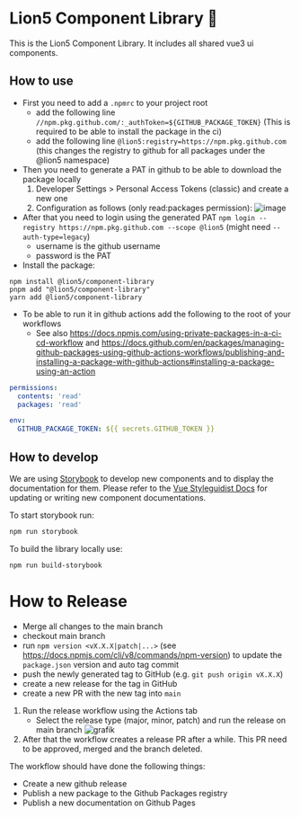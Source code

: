 # Lion5 Component Library 🎉

This is the Lion5 Component Library. It includes all shared vue3 ui components.

## How to use
- First you need to add a `.npmrc` to your project root
  - add the following line `//npm.pkg.github.com/:_authToken=${GITHUB_PACKAGE_TOKEN}` (This is required to be able to install the package in the ci)
  - add the following line `@lion5:registry=https://npm.pkg.github.com` (this changes the registry to github for all packages under the @lion5 namespace)
- Then you need to generate a PAT in github to be able to download the package locally
  1. Developer Settings > Personal Access Tokens (classic) and create a new one
  2. Configuration as follows (only read:packages permission): 
    ![image](https://user-images.githubusercontent.com/65423853/220298379-995b0051-fcb8-4875-a5a5-c48b5483da0b.png)
- After that you need to login using the generated PAT `npm login --registry https://npm.pkg.github.com --scope @lion5`
  (might need `--auth-type=legacy`)
  - username is the github username
  - password is the PAT
- Install the package: 
```shell
npm install @lion5/component-library
pnpm add "@lion5/component-library"
yarn add @lion5/component-library
```
- To be able to run it in github actions add the following to the root of your workflows
  - See also https://docs.npmjs.com/using-private-packages-in-a-ci-cd-workflow and https://docs.github.com/en/packages/managing-github-packages-using-github-actions-workflows/publishing-and-installing-a-package-with-github-actions#installing-a-package-using-an-action
```yml
permissions:
  contents: 'read'
  packages: 'read'

env:
  GITHUB_PACKAGE_TOKEN: ${{ secrets.GITHUB_TOKEN }}
```

## How to develop
We are using [Storybook](https://storybook.js.org/) to develop new components and to display the documentation for them.
Please refer to the [Vue Styleguidist Docs](https://vue-styleguidist.github.io/docs/Documenting.html) for updating or writing new component documentations.

To start storybook run:
```sh
npm run storybook
```
To build the library locally use:
```sh
npm run build-storybook
```

# How to Release
- Merge all changes to the main branch
- checkout main branch
- run `npm version <vX.X.X|patch|...>` (see https://docs.npmjs.com/cli/v8/commands/npm-version) to update the `package.json` version and auto tag commit
- push the newly generated tag to GitHub (e.g. `git push origin vX.X.X`)
- create a new release for the tag in GitHub
- create a new PR with the new tag into `main`

1. Run the release workflow using the Actions tab
   - Select the release type (major, minor, patch) and run the release on main branch
     ![grafik](https://user-images.githubusercontent.com/28068636/221237899-54cccd25-cd09-4758-a34c-d93d65785e98.png)
3. After that the workflow creates a release PR after a while. This PR need to be approved, merged and the branch deleted.

The workflow should have done the following things:
- Create a new github release
- Publish a new package to the Github Packages registry
- Publish a new documentation on Github Pages

